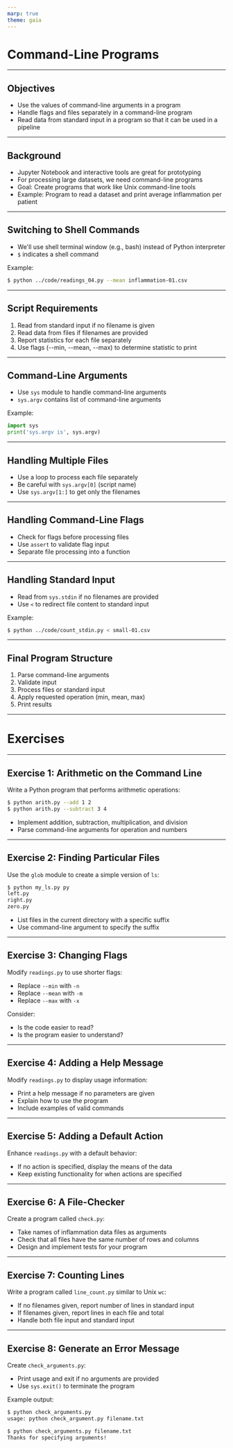 ```yaml
---
marp: true
theme: gaia
---
```


# Command-Line Programs

---

## Objectives

- Use the values of command-line arguments in a program
- Handle flags and files separately in a command-line program
- Read data from standard input in a program so that it can be used in a pipeline

---

## Background

- Jupyter Notebook and interactive tools are great for prototyping
- For processing large datasets, we need command-line programs
- Goal: Create programs that work like Unix command-line tools
- Example: Program to read a dataset and print average inflammation per patient

---

## Switching to Shell Commands

- We'll use shell terminal window (e.g., bash) instead of Python interpreter
- `$` indicates a shell command

Example:
```bash
$ python ../code/readings_04.py --mean inflammation-01.csv
```

---

## Script Requirements

1. Read from standard input if no filename is given
2. Read data from files if filenames are provided
3. Report statistics for each file separately
4. Use flags (--min, --mean, --max) to determine statistic to print

---

## Command-Line Arguments

- Use `sys` module to handle command-line arguments
- `sys.argv` contains list of command-line arguments

Example:
```python
import sys
print('sys.argv is', sys.argv)
```

---

## Handling Multiple Files

- Use a loop to process each file separately
- Be careful with `sys.argv[0]` (script name)
- Use `sys.argv[1:]` to get only the filenames

---

## Handling Command-Line Flags

- Check for flags before processing files
- Use `assert` to validate flag input
- Separate file processing into a function

---

## Handling Standard Input

- Read from `sys.stdin` if no filenames are provided
- Use `<` to redirect file content to standard input

Example:
```bash
$ python ../code/count_stdin.py < small-01.csv
```

---

## Final Program Structure

1. Parse command-line arguments
2. Validate input
3. Process files or standard input
4. Apply requested operation (min, mean, max)
5. Print results

---

# Exercises

---

## Exercise 1: Arithmetic on the Command Line

Write a Python program that performs arithmetic operations:

```bash
$ python arith.py --add 1 2
$ python arith.py --subtract 3 4
```

- Implement addition, subtraction, multiplication, and division
- Parse command-line arguments for operation and numbers

---

## Exercise 2: Finding Particular Files

Use the `glob` module to create a simple version of `ls`:

```bash
$ python my_ls.py py
left.py
right.py
zero.py
```

- List files in the current directory with a specific suffix
- Use command-line argument to specify the suffix

---

## Exercise 3: Changing Flags

Modify `readings.py` to use shorter flags:

- Replace `--min` with `-n`
- Replace `--mean` with `-m`
- Replace `--max` with `-x`

Consider:
- Is the code easier to read?
- Is the program easier to understand?

---

## Exercise 4: Adding a Help Message

Modify `readings.py` to display usage information:

- Print a help message if no parameters are given
- Explain how to use the program
- Include examples of valid commands

---

## Exercise 5: Adding a Default Action

Enhance `readings.py` with a default behavior:

- If no action is specified, display the means of the data
- Keep existing functionality for when actions are specified

---

## Exercise 6: A File-Checker

Create a program called `check.py`:

- Take names of inflammation data files as arguments
- Check that all files have the same number of rows and columns
- Design and implement tests for your program

---

## Exercise 7: Counting Lines

Write a program called `line_count.py` similar to Unix `wc`:

- If no filenames given, report number of lines in standard input
- If filenames given, report lines in each file and total
- Handle both file input and standard input

---

## Exercise 8: Generate an Error Message

Create `check_arguments.py`:

- Print usage and exit if no arguments are provided
- Use `sys.exit()` to terminate the program

Example output:
```bash
$ python check_arguments.py
usage: python check_argument.py filename.txt

$ python check_arguments.py filename.txt
Thanks for specifying arguments!
```